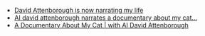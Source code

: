- [David Attenborough is now narrating my life](https://youtu.be/wOEz5xRLaRA)
- [AI david attenborough narrates a documentary about my cat...](https://youtu.be/eTb-7Gn-63o)
- [A Documentary About My Cat | with AI David Attenborough](https://youtu.be/It0CBFT_GeI)
